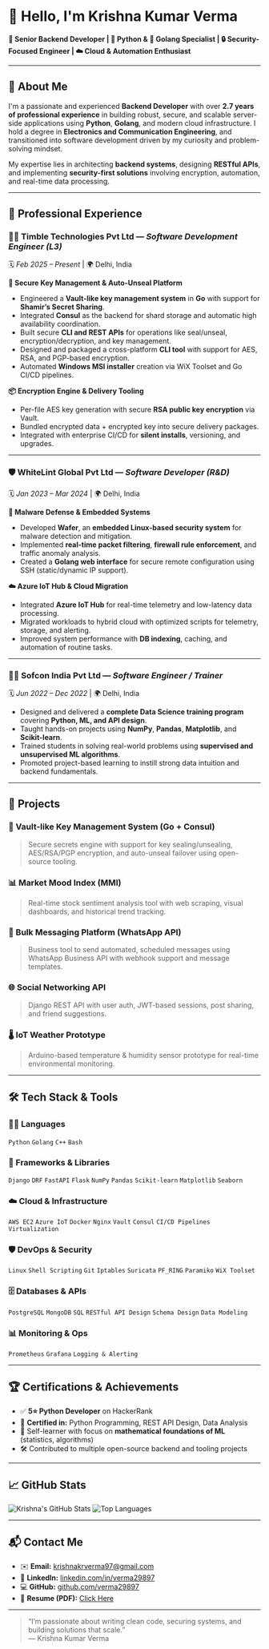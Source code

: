 # 👋 Hello, I'm Krishna Kumar Verma

**🔧 Senior Backend Developer | 🐍 Python & 🦫 Golang Specialist | 🔒 Security-Focused Engineer | ☁️ Cloud & Automation Enthusiast**

---

## 🚀 About Me

I'm a passionate and experienced **Backend Developer** with over **2.7 years of professional experience** in building robust, secure, and scalable server-side applications using **Python**, **Golang**, and modern cloud infrastructure. I hold a degree in **Electronics and Communication Engineering**, and transitioned into software development driven by my curiosity and problem-solving mindset.

My expertise lies in architecting **backend systems**, designing **RESTful APIs**, and implementing **security-first solutions** involving encryption, automation, and real-time data processing.

---

## 💼 Professional Experience

### 👨‍💻 **Timble Technologies Pvt Ltd** — *Software Development Engineer (L3)*
🗓️ *Feb 2025 – Present* | 🌍 Delhi, India

**🔐 Secure Key Management & Auto-Unseal Platform**
- Engineered a **Vault-like key management system** in **Go** with support for **Shamir’s Secret Sharing**.
- Integrated **Consul** as the backend for shard storage and automatic high availability coordination.
- Built secure **CLI and REST APIs** for operations like seal/unseal, encryption/decryption, and key management.
- Designed and packaged a cross-platform **CLI tool** with support for AES, RSA, and PGP-based encryption.
- Automated **Windows MSI installer** creation via WiX Toolset and Go CI/CD pipelines.

**📦 Encryption Engine & Delivery Tooling**
- Per-file AES key generation with secure **RSA public key encryption** via Vault.
- Bundled encrypted data + encrypted key into secure delivery packages.
- Integrated with enterprise CI/CD for **silent installs**, versioning, and upgrades.

---

### 🛡️ **WhiteLint Global Pvt Ltd** — *Software Developer (R&D)*
🗓️ *Jan 2023 – Mar 2024* | 🌍 Delhi, India

**🦠 Malware Defense & Embedded Systems**
- Developed **Wafer**, an **embedded Linux-based security system** for malware detection and mitigation.
- Implemented **real-time packet filtering**, **firewall rule enforcement**, and traffic anomaly analysis.
- Created a **Golang web interface** for secure remote configuration using SSH (static/dynamic IP support).

**☁️ Azure IoT Hub & Cloud Migration**
- Integrated **Azure IoT Hub** for real-time telemetry and low-latency data processing.
- Migrated workloads to hybrid cloud with optimized scripts for telemetry, storage, and alerting.
- Improved system performance with **DB indexing**, caching, and automation of routine tasks.

---

### 👨‍🏫 **Sofcon India Pvt Ltd** — *Software Engineer / Trainer*
🗓️ *Jun 2022 – Dec 2022* | 🌍 Delhi, India

- Designed and delivered a **complete Data Science training program** covering **Python, ML, and API design**.
- Taught hands-on projects using **NumPy**, **Pandas**, **Matplotlib**, and **Scikit-learn**.
- Trained students in solving real-world problems using **supervised and unsupervised ML algorithms**.
- Promoted project-based learning to instill strong data intuition and backend fundamentals.

---

## 🧪 Projects

### 🔐 Vault-like Key Management System (Go + Consul)
> Secure secrets engine with support for key sealing/unsealing, AES/RSA/PGP encryption, and auto-unseal failover using open-source tooling.

### 📊 Market Mood Index (MMI)
> Real-time stock sentiment analysis tool with web scraping, visual dashboards, and historical trend tracking.

### 💬 Bulk Messaging Platform (WhatsApp API)
> Business tool to send automated, scheduled messages using WhatsApp Business API with webhook support and message templates.

### 🌐 Social Networking API
> Django REST API with user auth, JWT-based sessions, post sharing, and friend suggestions.

### 🌡️ IoT Weather Prototype
> Arduino-based temperature & humidity sensor prototype for real-time environmental monitoring.

---

## 🛠️ Tech Stack & Tools

### 👨‍💻 Languages
`Python` `Golang` `C++` `Bash`

### 🧰 Frameworks & Libraries
`Django` `DRF` `FastAPI` `Flask` `NumPy` `Pandas` `Scikit-learn` `Matplotlib` `Seaborn`

### ☁️ Cloud & Infrastructure
`AWS EC2` `Azure IoT` `Docker` `Nginx` `Vault` `Consul` `CI/CD Pipelines` `Virtualization`

### 🛡️ DevOps & Security
`Linux` `Shell Scripting` `Git` `Iptables` `Suricata` `PF_RING` `Paramiko` `WiX Toolset`

### 🗄️ Databases & APIs
`PostgreSQL` `MongoDB` `SQL` `RESTful API Design` `Schema Design` `Data Modeling`

### 📊 Monitoring & Ops
`Prometheus` `Grafana` `Logging & Alerting`

---

## 🏆 Certifications & Achievements

- ✅ **5⭐ Python Developer** on HackerRank  
- 🥇 **Certified in:** Python Programming, REST API Design, Data Analysis  
- 🧠 Self-learner with focus on **mathematical foundations of ML** (statistics, algorithms)  
- 🛠️ Contributed to multiple open-source backend and tooling projects

---

## 📈 GitHub Stats

![Krishna's GitHub Stats](https://github-readme-stats.vercel.app/api?username=verma29897&show_icons=true&theme=radical)
![Top Languages](https://github-readme-stats.vercel.app/api/top-langs/?username=verma29897&layout=compact&theme=radical)

---

## 📬 Contact Me

- ✉️ **Email:** [krishnakrverma97@gmail.com](mailto:krishnakrverma97@gmail.com)  
- 💼 **LinkedIn:** [linkedin.com/in/verma29897](https://linkedin.com/in/verma29897)  
- 💻 **GitHub:** [github.com/verma29897](https://github.com/verma29897)  
- 📄 **Resume (PDF):** [Click Here](https://github.com/verma29897/your-resume-link)

---

> “I’m passionate about writing clean code, securing systems, and building solutions that scale.”  
> — Krishna Kumar Verma

